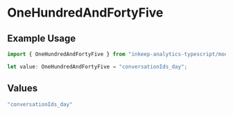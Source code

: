 # OneHundredAndFortyFive

## Example Usage

```typescript
import { OneHundredAndFortyFive } from "inkeep-analytics-typescript/models/operations";

let value: OneHundredAndFortyFive = "conversationIds_day";
```

## Values

```typescript
"conversationIds_day"
```